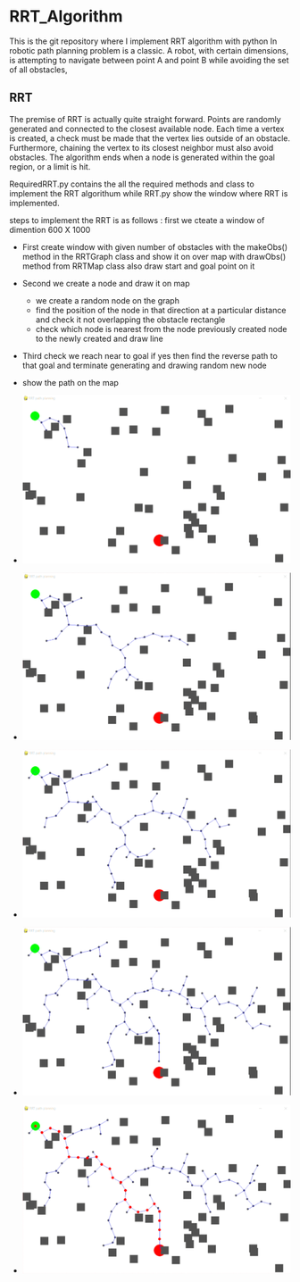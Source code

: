# RRT_Algorithm
This is the git repository where I implement RRT algorithm with python 
In robotic path planning problem is a classic. A robot, with certain dimensions, is attempting to navigate between point A and point B while avoiding the set of all obstacles,
## RRT
The premise of RRT is actually quite straight forward. Points are randomly generated and connected to the closest available node. Each time a vertex is created, a check must be made that the vertex lies outside of an obstacle. Furthermore, chaining the vertex to its closest neighbor must also avoid obstacles. The algorithm ends when a node is generated within the goal region, or a limit is hit.

RequiredRRT.py contains the all the required methods and class to implement the RRT algorithum while RRT.py show the window where RRT is implemented.

steps to implement the RRT is as follows :
first we cteate a window of dimention 600 X 1000
- First create window with given number of obstacles with the makeObs() method in the RRTGraph class and show it on over map with drawObs() method from RRTMap class also draw start and goal point on it
- Second we create a node and draw it on map
    - we create a random node on the graph 
    - find the position of the node in that direction at a particular distance and check it not overlapping the obstacle rectangle
    - check which node is nearest from the node previously created node to the newly created and draw line
- Third check we reach near to goal if yes then find the reverse path to that goal and terminate generating and drawing random new node
- show the path on the map

- ![alt text](1.png)
- ![alt text](2.png)
- ![alt text](3.png)
- ![alt text](4.png)
- ![alt text](5.png)

